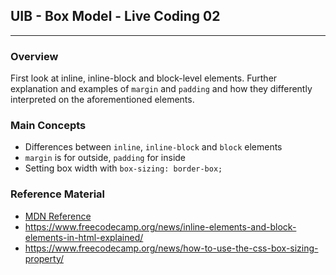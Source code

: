 ## UIB - Box Model - Live Coding 02

---

### Overview

First look at inline, inline-block and block-level elements. Further explanation and examples of `margin` and `padding` and how they differently interpreted on the aforementioned elements.

### Main Concepts

- Differences between `inline`, `inline-block` and `block` elements
- `margin` is for outside, `padding` for inside
- Setting box width with `box-sizing: border-box;`

### Reference Material

- [MDN Reference](https://developer.mozilla.org/en-US/docs/Web/CSS/CSS_Flow_Layout/Block_and_Inline_Layout_in_Normal_Flow)
- https://www.freecodecamp.org/news/inline-elements-and-block-elements-in-html-explained/
- https://www.freecodecamp.org/news/how-to-use-the-css-box-sizing-property/
